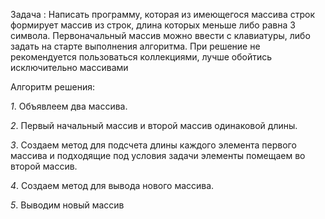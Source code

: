 Задача :
Написать программу, которая из имеющегося массива строк формирует массив из строк, длина которых меньше либо равна 3 символа. Первоначальный массив можно ввести с клавиатуры, либо задать на старте выполнения алгоритма. При решение не рекомендуется пользоваться коллекциями, лучше обойтись исключительно массивами

Алгоритм решения:

*1*.  Объявлеем два массива. 

*2*. Первый начальный массив и второй массив одинаковой длины.

*3*.  Создаем метод для подсчета длины каждого элемента первого массива и подходящие под условия задачи элементы помещаем во второй массив. 

*4*. Создаем метод для вывода нового массива.

*5*. Выводим новый массив

